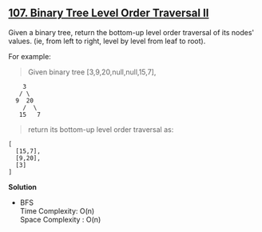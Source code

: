 ## [107. Binary Tree Level Order Traversal II](https://leetcode.com/problems/binary-tree-level-order-traversal-ii/)  
Given a binary tree, return the bottom-up level order traversal of its nodes' values. (ie, from left to right, level by level from leaf to root).

For example:  
>Given binary tree [3,9,20,null,null,15,7],
```
    3
   / \
  9  20
    /  \
   15   7
   ```
>return its bottom-up level order traversal as:  
```
[
  [15,7],
  [9,20],
  [3]
]
```

**Solution**  
* BFS  
Time Complexity: O(n)  
Space Complexity : O(n)  